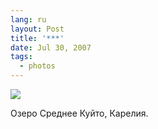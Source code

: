 ```yaml
---
lang: ru
layout: Post
title: '***'
date: Jul 30, 2007
tags:
  - photos
---
```


![](photo://Sapegin_Artem_20D_2007-07-13_410-1038)

Озеро Среднее Куйто, Карелия.
